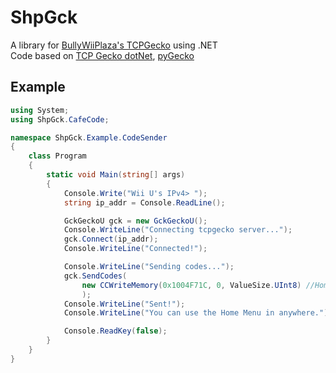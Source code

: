 # ShpGck
A library for [BullyWiiPlaza's TCPGecko](https://github.com/BullyWiiPlaza/tcpgecko) using .NET <br>
Code based on [TCP Gecko dotNet](https://github.com/Chadderz121/tcp-gecko-dotnet), [pyGecko](https://github.com/wiiudev/pyGecko)

## Example
```csharp
using System;
using ShpGck.CafeCode;

namespace ShpGck.Example.CodeSender
{
    class Program
    {
        static void Main(string[] args)
        {
            Console.Write("Wii U's IPv4> ");
            string ip_addr = Console.ReadLine();

            GckGeckoU gck = new GckGeckoU();
            Console.WriteLine("Connecting tcpgecko server...");
            gck.Connect(ip_addr);
            Console.WriteLine("Connected!");

            Console.WriteLine("Sending codes...");
            gck.SendCodes(
                new CCWriteMemory(0x1004F71C, 0, ValueSize.UInt8) //Home Button Menu Anywhere [Macopride64])
                );
            Console.WriteLine("Sent!");
			Console.WriteLine("You can use the Home Menu in anywhere."); 

            Console.ReadKey(false);
        }
    }
}
```